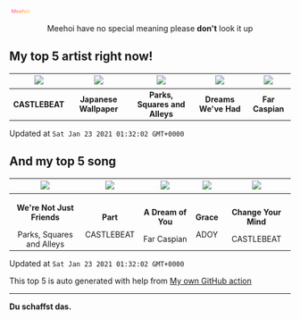 [![Meehoi Logo](https://github.com/beam41/beam41/raw/master/mh.svg)](http://my.meehoi.me/)
<p align="center">Meehoi have no special meaning please <b>don't</b> look it up</p>

## My top 5 artist right now!
<!-- table start -->
|<img src="https://i.scdn.co/image/95e36577564d7cb661d52279ada3e01a326e1f8e">|<img src="https://i.scdn.co/image/be26a3769c1521d94e38a1515148216777093954">|<img src="https://i.scdn.co/image/1129479b73bdcacccb6ce17c196030c8bba755dd">|<img src="https://i.scdn.co/image/864130b065eceb3033497234dab0b476ed533878">|<img src="https://i.scdn.co/image/760779002322d3a3b5a928e3e42d85cbbcd010cc">|
| :---: | :---: | :---: | :---: | :---: |
|<b>CASTLEBEAT</b>|<b>Japanese Wallpaper</b>|<b>Parks, Squares and Alleys</b>|<b>Dreams We've Had</b>|<b>Far Caspian</b>|

Updated at `Sat Jan 23 2021 01:32:02 GMT+0000`
<!-- table end -->

## And my top 5 song
<!-- table song start -->
|<img src="https://i.scdn.co/image/ab67616d00001e02aae5901b4a97266f010b8c08">|<img src="https://i.scdn.co/image/ab67616d00001e0287edab62a48772ccc1892810">|<img src="https://i.scdn.co/image/ab67616d00001e0265f5361e73ed955d6b5e4be5">|<img src="https://i.scdn.co/image/ab67616d00001e02f9f9a2c27a21c3df41c30c8a">|<img src="https://i.scdn.co/image/ab67616d00001e02031155d966db9224290fecb0">|
| :---: | :---: | :---: | :---: | :---: |
|<p><b>We're Not Just Friends</b></p> Parks, Squares and Alleys|<p><b>Part</b></p> CASTLEBEAT|<p><b>A Dream of You</b></p> Far Caspian|<p><b>Grace</b></p> ADOY|<p><b>Change Your Mind</b></p> CASTLEBEAT|

Updated at `Sat Jan 23 2021 01:32:02 GMT+0000`
<!-- table song end -->

This top 5 is auto generated with help from [My own GitHub action](https://github.com/beam41/spotify-listening)

---

**Du schaffst das.**